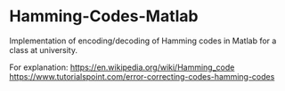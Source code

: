 # Hamming-Codes-Matlab
Implementation of encoding/decoding of Hamming codes in Matlab for a class at university.

For explanation: https://en.wikipedia.org/wiki/Hamming_code https://www.tutorialspoint.com/error-correcting-codes-hamming-codes
